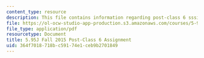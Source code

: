 ```yaml
---
content_type: resource
description: This file contains information regarding post-class 6 sssignment.
file: https://ol-ocw-studio-app-production.s3.amazonaws.com/courses/5-95j-teaching-college-level-science-and-engineering-fall-2015/364f7018718bc59174e1ceb9b2701849_MIT5_95JF15_Assignment6.pdf
file_type: application/pdf
resourcetype: Document
title: 5.95J Fall 2015 Post-Class 6 Assignment
uid: 364f7018-718b-c591-74e1-ceb9b2701849
---
```

